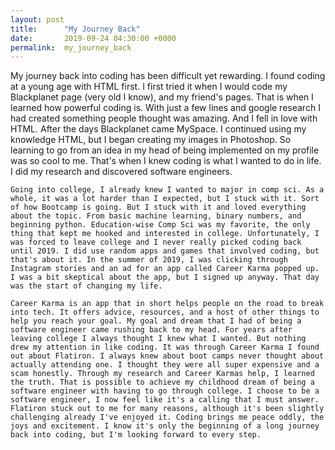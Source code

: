 ```yaml
---
layout: post
title:      "My Journey Back"
date:       2019-09-24 04:30:00 +0000
permalink:  my_journey_back
---
```



My journey back into coding has been difficult yet rewarding. I found coding at a young age with HTML first. I first tried it when I would code my Blackplanet page (very old I know), and my friend's pages. That is when I learned how powerful coding is. With just a few lines and google research I had created something people thought was amazing. And I fell in love with HTML. After the days Blackplanet came MySpace. I continued using my knowledge HTML, but I began creating my images in Photoshop. So learning to go from an idea in my head of being implemented on my profile was so cool to me. That's when I knew coding is what I wanted to do in life. I did my research and discovered software engineers.

    Going into college, I already knew I wanted to major in comp sci. As a whole, it was a lot harder than I expected, but I stuck with it. Sort of how Bootcamp is going. But I stuck with it and loved everything about the topic. From basic machine learning, binary numbers, and beginning python. Education-wise Comp Sci was my favorite, the only thing that kept me hooked and interested in college. Unfortunately, I was forced to leave college and I never really picked coding back until 2019. I did use random apps and games that involved coding, but that's about it. In the summer of 2019, I was clicking through Instagram stories and an ad for an app called Career Karma popped up. I was a bit skeptical about the app, but I signed up anyway. That day was the start of changing my life.

    Career Karma is an app that in short helps people on the road to break into tech. It offers advice, resources, and a host of other things to help you reach your goal. My goal and dream that I had of being a software engineer came rushing back to my head. For years after leaving college I always thought I knew what I wanted. But nothing drew my attention in like coding. It was through Career Karma I found out about Flatiron. I always knew about boot camps never thought about actually attending one. I thought they were all super expensive and a scam honestly. Through my research and Career Karmas help, I learned the truth. That is possible to achieve my childhood dream of being a software engineer with having to go through college. I choose to be a software engineer, I now feel like it's a calling that I must answer.  Flatiron stuck out to me for many reasons, although it's been slightly challenging already I've enjoyed it. Coding brings me peace oddly, the joys and excitement. I know it's only the beginning of a long journey back into coding, but I'm looking forward to every step.
